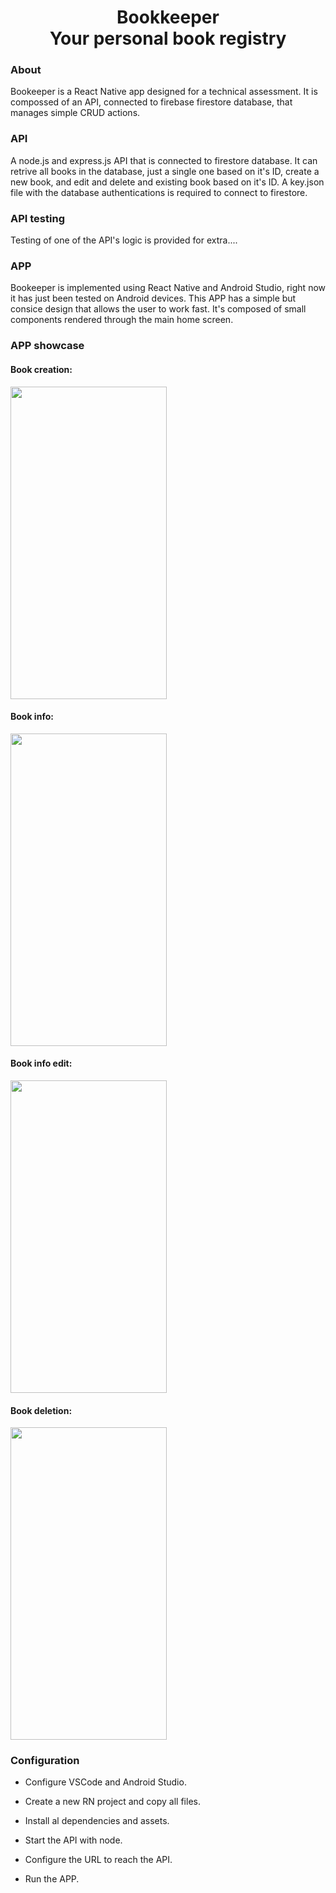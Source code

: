 <h1 align="center">Bookkeeper<br>Your personal book registry</h1>

<h3>About</h3>
Bookeeper is a React Native app designed for a technical assessment. It is compossed of an API, connected to firebase firestore database, that manages simple CRUD actions.

<h3>API</h3>
A node.js and express.js API that is connected to firestore database. It can retrive all books in the database, just a single one based on it's ID, create a new book, and edit and delete and existing book based on it's ID.
A key.json file with the database authentications is required to connect to firestore.

<h3>API testing</h3>
Testing of one of the API's logic is provided for extra....

<h3>APP</h3>
Bookeeper is implemented using React Native and Android Studio, right now it has just been tested on Android devices. This APP has a simple but consice design that allows the user to work fast. It's composed of small components rendered through the main home screen.

<h3>APP showcase</h3>

<h4>Book creation:</h4>
<img src="./Assets/create.gif" width="250" height="500"/>

<h4>Book info:</h4>
<img src="./assets/info.gif" width="250" height="500"/>

<h4>Book info edit:</h4>
<img src="./assets/update.gif" width="250" height="500"/>

<h4>Book deletion:</h4>
<img src="./assets/delete.gif" width="250" height="500"/>

<h3>Configuration</h3>

- Configure VSCode and Android Studio.

- Create a new RN project and copy all files.

- Install al dependencies and assets.

- Start the API with node.

- Configure the URL to reach the API.

- Run the APP.
